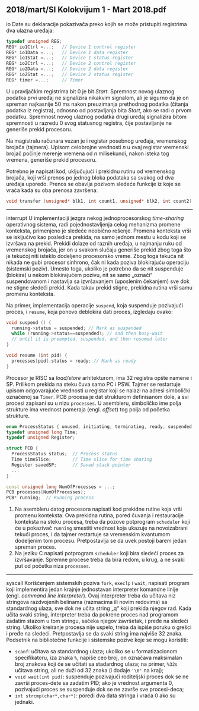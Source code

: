 2018/mart/SI Kolokvijum 1 - Mart 2018.pdf
--------------------------------------------------------------------------------
io
Date su deklaracije pokazivača preko kojih se može pristupiti registrima dva ulazna uređaja:
```cpp
typedef unsigned REG;
REG* io1Ctrl =...;   // Device 1 control register
REG* io1Data =...;   // Device 1 data register
REG* io1Stat =...;   // Device 1 status register
REG* io2Ctrl =...;   // Device 2 control register
REG* io2Data =...;   // Device 2 data register
REG* io2Stat =...;   // Device 2 status register
REG* timer =...;     // Timer
```
U upravljačkim registrima bit 0 je bit *Start*. Spremnost novog ulaznog podatka prvi uređaj ne
signalizira nikakvim signalom, ali je sigurno da je on spreman najkasnije 50 ms nakon
preuzimanja prethodnog podatka (čitanja podatka iz registra), odnosno od postavljanja bita
*Start*, ako se radi o prvom podatku. Spremnost novog ulaznog podatka drugi uređaj signalizira
bitom spremnosti u razredu 0 svog statusnog registra, čije postavljanje ne generiše prekid
procesoru.

Na magistralu računara vezan je i registar posebnog uređaja, vremenskog brojača (tajmera).
Upisom celobrojne vrednosti *n* u ovaj registar vremenski brojač počinje merenje vremena od *n*
milisekundi, nakon isteka tog vremena, generiše prekid procesoru.

Potrebno je napisati kod, uključujući i prekidnu rutinu od vremenskog brojača, koji vrši
prenos po jednog bloka podataka sa svakog od dva uređaja uporedo. Prenos se obavlja
pozivom sledeće funkcije iz koje se vraća kada su oba prenosa završena:

```cpp
void transfer (unsigned* blk1, int count1, unsigned* blk2, int count2);
```

--------------------------------------------------------------------------------
interrupt
U implementaciji jezgra nekog jednoprocesorskog *time-sharing* operativnog sistema, radi
pojednostavljenja celog mehanizma promene konteksta, primenjeno je sledeće neobično
rešenje. Promena konteksta vrši se isključivo kao posledica prekida, na samo jednom mestu u
kodu koji se izvršava na prekid. Prekidi dolaze od raznih uređaja, u najmanju ruku od
vremenskog brojača, jer on u svakom slučaju generiše prekid zbog toga što je tekućoj niti
isteklo dodeljeno procesorsko vreme. Zbog toga tekuća nit nikada ne gubi procesor sinhrono,
čak ni kada poziva blokirajuću operaciju (sistemski poziv). Umesto toga, ukoliko je potrebno
da se nit suspenduje (blokira) u nekom blokirajućem pozivu, nit se samo „označi“
suspendovanom i nastavlja sa izvršavanjem (uposlenim čekanjem) sve dok ne stigne sledeći
prekid. Kada takav prekid stigne, prekidna rutina vrši samu promenu konteksta.

Na primer, implementacija operacije `suspend`, koja suspenduje pozivajući proces, i `resume`,
koja ponovo deblokira dati proces, izgledaju ovako:
```cpp
void suspend () {
  running->status = suspended; // Mark as suspended
  while (running->status==suspended); // and then busy-wait
  // until it is preempted, suspended, and then resumed later
}

void resume (int pid) {
  processes[pid].status = ready; // Mark as ready
}
```
Procesor je RISC sa *load/store* arhitekturom, ima 32 registra opšte namene i SP. Prilikom
prekida na steku čuva samo PC i PSW. Tajmer se restartuje upisom odgovarajuće vrednosti u
registar koji se nalazi na adresi simbolički označenoj sa `Timer`. PCB procesa je dat strukturom
definisanom dole, a svi procesi zapisani su u nizu `processes`. U asembleru, simboličko ime
polja strukture ima vrednost pomeraja (engl. *offset*) tog polja od početka strukture.
```cpp
enum ProcessStatus { unused, initiating, terminating, ready, suspended };
typedef unsigned long Time;
typedef unsigned Register;

struct PCB {
  ProcessStatus status;  // Process status
  Time timeSlice;        // Time slice for time sharing
  Register savedSP;      // Saved stack pointer
  ...
}

const unsigned long NumOfProcesses = ...;
PCB processes[NumOfProcesses];
PCB* running;  // Running process
```

1. Na asembleru datog procesora napisati kod prekidne rutine koja vrši promenu
konteksta. Ova prekidna rutina, pored čuvanja i restauracije konteksta na steku procesa, treba
da pozove potprogram `scheduler` koji će u pokazivač `running` smestiti vrednost koja
ukazuje na novoizabrani tekući proces, i da tajmer restartuje sa vremenskim kvantumom
dodeljenim tom procesu. Pretpostavlja se da uvek postoji barem jedan spreman proces.
2. Na jeziku C napisati potprogram `scheduler` koji bira sledeći proces za izvršavanje.
Spremne procese treba da bira redom, u krug, a ne svaki put od početka niza `processes`.

--------------------------------------------------------------------------------
syscall
Korišćenjem sistemskih poziva `fork`, `execlp` i `wait`, napisati program koji implementira
jedan krajnje jednostavan interpreter komandne linije (engl. *command line interpreter*). Ovaj
interpreter treba da učitava niz stringova razdvojenih belinama (razmacima ili novim
redovima) sa standardnog ulaza, sve dok ne učita string „q“ koji prekida njegov rad. Kada
učita svaki string, interpreter treba da pokrene proces nad programom zadatim stazom u tom
stringu, sačeka njegov završetak, i pređe na sledeći string. Ukoliko kreiranje procesa nije
uspelo, treba da ispiše poruku o grešci i pređe na sledeći. Pretpostavlja se da svaki string ima
najviše 32 znaka. Podsetnik na bibliotečne funkcije i sistemske pozive koje se mogu koristiti:

- `scanf`: učitava sa standardnog ulaza; ukoliko se u formatizacionom specifikatoru, iza
znaka `%`, napiše ceo broj, on označava maksimalan broj znakova koji će se učitati sa
stadardnog ulaza;  na primer, `%32s` učitava string, ali ne duži od 32 znaka (i dodaje
`'\0'` na kraj);
- `void wait(int pid)`: suspenduje pozivajući roditeljski proces dok se ne završi
proces-dete sa zadatim PID;  ako je vrednost argumenta 0, pozivajući proces se
suspenduje dok se ne završe sve procesi-deca;
- `int strcmp(char*,char*)`: poredi dva data stringa i vraća 0 ako su jednaki.
